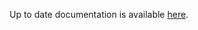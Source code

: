 <!-- DO NOT EDIT THIS FILE MANUALLY -->
<!-- Please read https://github.com/linuxserver/docker-webtop/blob/arch-icewm/.github/CONTRIBUTING.md -->
Up to date documentation is available [here](https://github.com/linuxserver/docker-webtop/blob/master/README.md).
